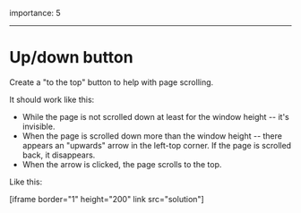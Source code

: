 importance: 5

---

# Up/down button

Create a "to the top" button to help with page scrolling.

It should work like this:
- While the page is not scrolled down at least for the window height -- it's invisible.
- When the page is scrolled down more than the window height -- there appears an "upwards" arrow in the left-top corner. If the page is scrolled back, it disappears.
- When the arrow is clicked, the page scrolls to the top.

Like this:

[iframe border="1" height="200" link src="solution"]
